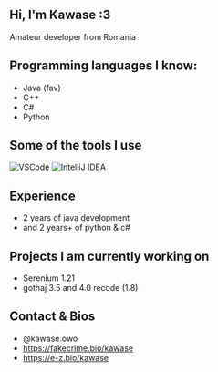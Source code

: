## Hi, I'm Kawase :3
Amateur developer from Romania
## Programming languages I know:
- Java (fav)
- C++
- C#
- Python

## Some of the tools I use
![VSCode](https://img.shields.io/badge/Visual_Studio-0078d7?style=for-the-badge&logo=visual%20studio&logoColor=white)
![IntelliJ IDEA](https://img.shields.io/badge/Intellij%20Idea-000?logo=intellij-idea&style=for-the-badge)

## Experience
- 2 years of java development
- and 2 years+ of python & c#

## Projects I am currently working on
- Serenium 1.21
- gothaj 3.5 and 4.0 recode (1.8)

## Contact & Bios
- @kawase.owo
- https://fakecrime.bio/kawase
- https://e-z.bio/kawase

